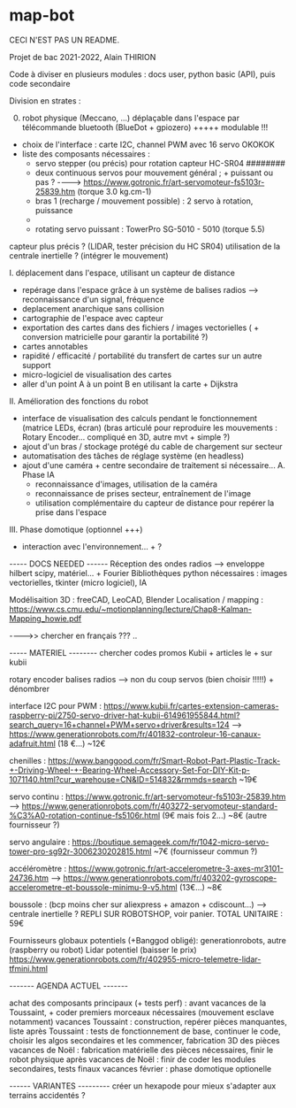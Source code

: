 # map-bot

CECI N'EST PAS UN README.

Projet de bac 2021-2022, Alain THIRION

Code à diviser en plusieurs modules : docs user, python basic (API), puis code secondaire

Division en strates : 

0. robot physique (Meccano, ...) déplaçable dans l'espace par télécommande bluetooth (BlueDot + gpiozero) +++++ modulable !!!
  - choix de l'interface : carte I2C, channel PWM avec 16 servo OKOKOK
 - liste des composants nécessaires : 
    - servo stepper (ou précis) pour rotation capteur HC-SR04 ########
    - deux continuous servos pour mouvement général ; + puissant ou pas ? ----> https://www.gotronic.fr/art-servomoteur-fs5103r-25839.htm (torque 3.0 kg.cm-1)
    - bras 1 (recharge / mouvement possible) : 2 servo à rotation, puissance 
    - 
    - rotating servo puissant : TowerPro SG-5010 - 5010 (torque 5.5)

capteur plus précis ? (LIDAR, tester précision du HC SR04)
utilisation de la centrale inertielle ? (intégrer le mouvement)


I. déplacement dans l'espace, utilisant un capteur de distance
  - repérage dans l'espace grâce à un système de balises radios
  --> reconnaissance d'un signal, fréquence
  - deplacement anarchique sans collision
  - cartographie de l'espace avec capteur
  - exportation des cartes dans des fichiers / images vectorielles ( + conversion matricielle pour garantir la portabilité ?)
  - cartes annotables
  - rapidité / efficacité / portabilité du transfert de cartes sur un autre support
  - micro-logiciel de visualisation des cartes
  - aller d'un point A à un point B en utilisant la carte + Dijkstra
  
II. Amélioration des fonctions du robot
  - interface de visualisation des calculs pendant le fonctionnement (matrice LEDs, écran)
  (bras articulé pour reproduire les mouvements : Rotary Encoder... compliqué en 3D, autre mvt + simple ?)
  - ajout d'un bras / stockage protégé du cable de chargement sur secteur 
  - automatisation des tâches de réglage système (en headless)
  - ajout d'une caméra + centre secondaire de traitement si nécessaire...
  A. Phase IA
    - reconnaissance d'images, utilisation de la caméra
    - reconnaissance de prises secteur, entraînement de l'image
    - utilisation complémentaire du capteur de distance pour repérer la prise dans l'espace 
  
III. Phase domotique (optionnel +++)
  - interaction avec l'environnement... + ?
  
  
  
  ----- DOCS NEEDED ------
Réception des ondes radios --> enveloppe hilbert scipy, matériel... + Fourier
Bibliothèques python nécessaires : images vectorielles, tkinter (micro logiciel), IA

Modélisaition 3D : freeCAD, LeoCAD, Blender 
Localisation / mapping :
https://www.cs.cmu.edu/~motionplanning/lecture/Chap8-Kalman-Mapping_howie.pdf

---->> chercher en français ??? .. 

  ----- MATERIEL --------
chercher codes promos Kubii +  articles le +  sur kubii

rotary encoder
balises radios --> non du coup
servos (bien choisir !!!!!) + dénombrer
     
interface I2C pour PWM : 
https://www.kubii.fr/cartes-extension-cameras-raspberry-pi/2750-servo-driver-hat-kubii-614961955844.html?search_query=16+channel+PWM+servo+driver&results=124
--> https://www.generationrobots.com/fr/401832-controleur-16-canaux-adafruit.html (18 €...)
~12€

chenilles : 
https://www.banggood.com/fr/Smart-Robot-Part-Plastic-Track-+-Driving-Wheel-+-Bearing-Wheel-Accessory-Set-For-DIY-Kit-p-1071140.html?cur_warehouse=CN&ID=514832&rmmds=search
~19€

servo continu : 
https://www.gotronic.fr/art-servomoteur-fs5103r-25839.htm
--> https://www.generationrobots.com/fr/403272-servomoteur-standard-%C3%A0-rotation-continue-fs5106r.html (9€ mais fois 2...)
~8€ (autre fournisseur ?)

servo angulaire : 
https://boutique.semageek.com/fr/1042-micro-servo-tower-pro-sg92r-3006230202815.html
~7€ (fournisseur commun ?)

accéléromètre : 
https://www.gotronic.fr/art-accelerometre-3-axes-mr3101-24736.htm
--> https://www.generationrobots.com/fr/403202-gyroscope-accelerometre-et-boussole-minimu-9-v5.html (13€...)
~8€

boussole : (bcp moins cher sur aliexpress + amazon + cdiscount...) --> centrale inertielle ?
REPLI SUR ROBOTSHOP, voir panier.
TOTAL UNITAIRE :
59€

Fournisseurs globaux potentiels (+Banggod obligé):
generationrobots, autre (raspberry ou robot)
Lidar potentiel (baisser le prix) https://www.generationrobots.com/fr/402955-micro-telemetre-lidar-tfmini.html


------- AGENDA ACTUEL -------

achat des composants principaux (+ tests perf) : avant vacances de la Toussaint, + coder premiers morceaux nécessaires (mouvement esclave notamment)
vacances Toussaint : construction, repérer pièces manquantes, liste
après Toussaint : tests de fonctionnement de base, continuer le code, choisir les algos secondaires et les commencer, fabrication 3D des pièces
vacances de Noël : fabrication matérielle des pièces nécessaires, finir le robot physique
après vacances de Noël : finir de coder les modules secondaires, tests finaux
vacances février : phase domotique optionelle

------ VARIANTES ---------
créer un hexapode pour mieux s'adapter aux terrains accidentés ?



  
